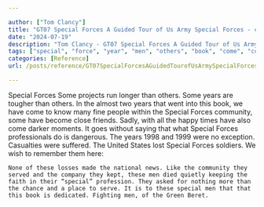 ```yaml
---

author: ["Tom Clancy"]
title: "GT07 Special Forces A Guided Tour of Us Army Special Forces - clan_9781101127421_oeb_fm2_r1.html"
date: "2024-07-19"
description: "Tom Clancy - GT07 Special Forces A Guided Tour of Us Army Special Forces"
tags: ["special", "force", "year", "men", "others", "book", "come", "community", "project", "run", "longer", "tougher", "almost", "two", "went", "know", "many", "fine", "people", "within", "become", "close", "friend", "sadly", "happy"]
categories: [Reference]
url: /posts/reference/GT07SpecialForcesAGuidedTourofUsArmySpecialForces-clan9781101127421oebfm2r1html

---
```



Special Forces
    Some projects run longer than others. Some years are tougher than others. In the almost two years that went into this book, we have come to know many fine people within the Special Forces community, some have become close friends. Sadly, with all the happy times have also come darker moments. It goes without saying that what Special Forces professionals do is dangerous. The years 1998 and 1999 were no exception. Casualties were suffered. The United States lost Special Forces soldiers. We wish to remember them here:
    None of these losses made the national news. Like the community they served and the company they kept, these men died quietly keeping the faith in their “special” profession. They asked for nothing more than the chance and a place to serve. It is to these special men that that this book is dedicated. Fighting men, of the Green Beret.

